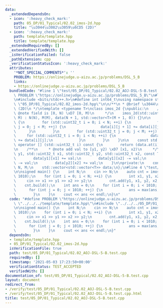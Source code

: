 ```yaml
---
data:
  _extendedDependsOn:
  - icon: ':heavy_check_mark:'
    path: 05_DP/01_Typical/02.02_imos-2d.hpp
    title: "\u3044\u3082\u3059\u6CD5 (2D)"
  - icon: ':heavy_check_mark:'
    path: template/template.hpp
    title: template/template.hpp
  _extendedRequiredBy: []
  _extendedVerifiedWith: []
  _isVerificationFailed: false
  _pathExtension: cpp
  _verificationStatusIcon: ':heavy_check_mark:'
  attributes:
    '*NOT_SPECIAL_COMMENTS*': ''
    PROBLEM: https://onlinejudge.u-aizu.ac.jp/problems/DSL_5_B
    links:
    - https://onlinejudge.u-aizu.ac.jp/problems/DSL_5_B
  bundledCode: "#line 1 \"test/05_DP/01_Typical/02.02_AOJ-DSL-5-B.test.cpp\"\n#define\
    \ PROBLEM \"https://onlinejudge.u-aizu.ac.jp/problems/DSL_5_B\"\n#line 1 \"template/template.hpp\"\
    \n#include <bits/stdc++.h>\n#define int int64_t\nusing namespace std;\n#line 4\
    \ \"05_DP/01_Typical/02.02_imos-2d.hpp\"\n\n/**\n * @brief \u3044\u3082\u3059\u6CD5\
    \ (2D)\n */\ntemplate <typename T>\nclass imos_2d {\npublic:\n    /**\n     *\
    \ @note field is [0, N) \xD7 [0, M)\n     */\n    imos_2d(std::uint32_t N, std::uint32_t\
    \ M) : N(N), M(M), data(N + 1, std::vector<T>(M + 1, 0)) {}\n\n    void build()\
    \ {\n        for (std::uint32_t i = 0; i < N; ++i) {\n            for (std::uint32_t\
    \ j = 0; j < M; ++j) {\n                data[i][j + 1] += data[i][j];\n      \
    \      }\n        }\n        for (std::uint32_t j = 0; j < M; ++j) {\n       \
    \     for (std::uint32_t i = 0; i < N; ++i) {\n                data[i + 1][j]\
    \ += data[i][j];\n            }\n        }\n    }\n\n    const std::vector<T>&\
    \ operator [] (std::uint32_t i) const {\n        return (data.at(i));\n    }\n\
    \n    /**\n     * @note add val to [y1, y2) \xD7 [x1, x2)\n     */\n    void add(std::uint32_t\
    \ y1, std::uint32_t x1, std::uint32_t y2, std::uint32_t x2, const T& val) {\n\
    \        data[y1][x1] += val;\n        data[y1][x2] -= val;\n        data[y2][x1]\
    \ -= val;\n        data[y2][x2] += val;\n    }\n\nprivate:\n    const std::uint32_t\
    \ N, M;\n    std::vector<std::vector<T>> data;\n};\n#line 4 \"test/05_DP/01_Typical/02.02_AOJ-DSL-5-B.test.cpp\"\
    \n\nsigned main() {\n    int N;\n    cin >> N;\n    auto cnt = imos_2d<int>(1010,\
    \ 1010);\n    for (int i = 0; i < N; ++i) {\n        int x1, y1, x2, y2;\n   \
    \     cin >> x1 >> y1 >> x2 >> y2;\n        cnt.add(y1, x1, y2, x2, 1);\n    }\n\
    \    cnt.build();\n    int ans = 0;\n    for (int i = 0; i < 1010; ++i) {\n  \
    \      for (int j = 0; j < 1010; ++j) {\n            ans = max(ans, cnt[i][j]);\n\
    \        }\n    }\n    cout << ans << endl;\n}\n"
  code: "#define PROBLEM \"https://onlinejudge.u-aizu.ac.jp/problems/DSL_5_B\"\n#include\
    \ \"../../../template/template.hpp\"\n#include \"../../../05_DP/01_Typical/02.02_imos-2d.hpp\"\
    \n\nsigned main() {\n    int N;\n    cin >> N;\n    auto cnt = imos_2d<int>(1010,\
    \ 1010);\n    for (int i = 0; i < N; ++i) {\n        int x1, y1, x2, y2;\n   \
    \     cin >> x1 >> y1 >> x2 >> y2;\n        cnt.add(y1, x1, y2, x2, 1);\n    }\n\
    \    cnt.build();\n    int ans = 0;\n    for (int i = 0; i < 1010; ++i) {\n  \
    \      for (int j = 0; j < 1010; ++j) {\n            ans = max(ans, cnt[i][j]);\n\
    \        }\n    }\n    cout << ans << endl;\n}"
  dependsOn:
  - template/template.hpp
  - 05_DP/01_Typical/02.02_imos-2d.hpp
  isVerificationFile: true
  path: test/05_DP/01_Typical/02.02_AOJ-DSL-5-B.test.cpp
  requiredBy: []
  timestamp: '2021-05-03 17:23:50+00:00'
  verificationStatus: TEST_ACCEPTED
  verifiedWith: []
documentation_of: test/05_DP/01_Typical/02.02_AOJ-DSL-5-B.test.cpp
layout: document
redirect_from:
- /verify/test/05_DP/01_Typical/02.02_AOJ-DSL-5-B.test.cpp
- /verify/test/05_DP/01_Typical/02.02_AOJ-DSL-5-B.test.cpp.html
title: test/05_DP/01_Typical/02.02_AOJ-DSL-5-B.test.cpp
---
```

